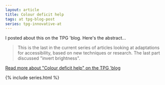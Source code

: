 ```yaml
---
layout: article
title: Colour deficit help
tags: at tpg-blog-post
series: tpg-innovative-at
---
```


I posted about this on the TPG 'blog. Here's the abstract...

> This is the last in the current series of articles looking at adaptations for accessibility, based on new techniques or research. The last part discussed "invert brightness".

[Read more about "Colour deficit help" on the TPG 'blog](https://developer.paciellogroup.com/blog/2018/03/colour-deficit-help/)

{% include series.html %}
